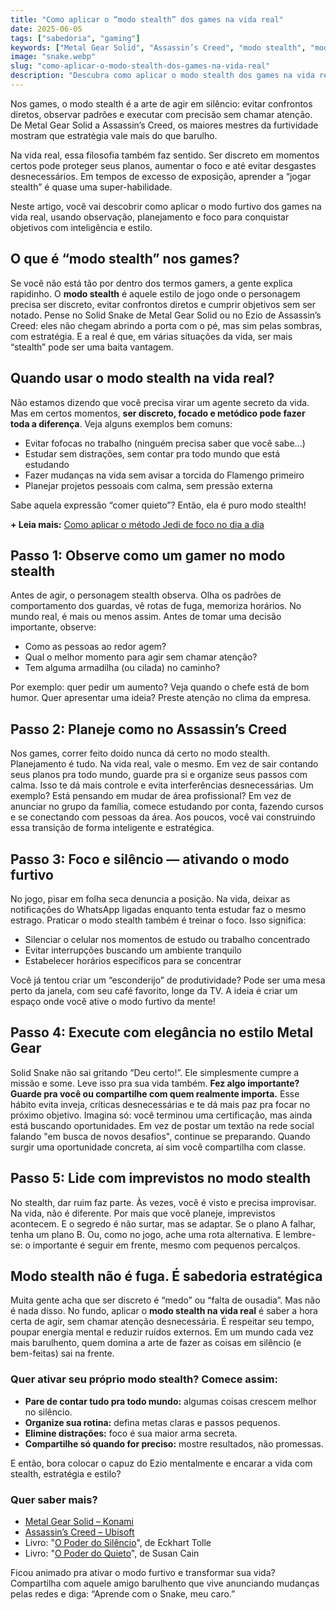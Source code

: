```yaml
---
title: "Como aplicar o “modo stealth” dos games na vida real"
date: 2025-06-05
tags: ["sabedoria", "gaming"]
keywords: ["Metal Gear Solid", "Assassin’s Creed", "modo stealth", "modo stelf"]
image: "snake.webp"
slug: "como-aplicar-o-modo-stealth-dos-games-na-vida-real"
description: "Descubra como aplicar o modo stealth dos games na vida real para ter foco, estratégia e menos ruído no dia a dia."
---
```


Nos games, o modo stealth é a arte de agir em silêncio: evitar confrontos diretos, observar padrões e executar com precisão sem chamar atenção. De Metal Gear Solid a Assassin’s Creed, os maiores mestres da furtividade mostram que estratégia vale mais do que barulho.

Na vida real, essa filosofia também faz sentido. Ser discreto em momentos certos pode proteger seus planos, aumentar o foco e até evitar desgastes desnecessários. Em tempos de excesso de exposição, aprender a “jogar stealth” é quase uma super-habilidade.

Neste artigo, você vai descobrir como aplicar o modo furtivo dos games na vida real, usando observação, planejamento e foco para conquistar objetivos com inteligência e estilo.

## O que é “modo stealth” nos games?

Se você não está tão por dentro dos termos gamers, a gente explica rapidinho. O **modo stealth** é aquele estilo de jogo onde o personagem precisa ser discreto, evitar confrontos diretos e cumprir objetivos sem ser notado. Pense no Solid Snake de Metal Gear Solid ou no Ezio de Assassin’s Creed: eles não chegam abrindo a porta com o pé, mas sim pelas sombras, com estratégia. E a real é que, em várias situações da vida, ser mais “stealth” pode ser uma baita vantagem.

## Quando usar o modo stealth na vida real?

Não estamos dizendo que você precisa virar um agente secreto da vida. Mas em certos momentos, **ser discreto, focado e metódico pode fazer toda a diferença**. Veja alguns exemplos bem comuns:

*   Evitar fofocas no trabalho (ninguém precisa saber que você sabe...)
*   Estudar sem distrações, sem contar pra todo mundo que está estudando
*   Fazer mudanças na vida sem avisar a torcida do Flamengo primeiro
*   Planejar projetos pessoais com calma, sem pressão externa

Sabe aquela expressão “comer quieto”? Então, ela é puro modo stealth!

**+ Leia mais:** [Como aplicar o método Jedi de foco no dia a dia](https://nerdatico.com.br/como-aplicar-o-metodo-jedi-de-foco-no-dia-a-dia/)

## Passo 1: Observe como um gamer no modo stealth

Antes de agir, o personagem stealth observa. Olha os padrões de comportamento dos guardas, vê rotas de fuga, memoriza horários. No mundo real, é mais ou menos assim. Antes de tomar uma decisão importante, observe:

*   Como as pessoas ao redor agem?
*   Qual o melhor momento para agir sem chamar atenção?
*   Tem alguma armadilha (ou cilada) no caminho?

Por exemplo: quer pedir um aumento? Veja quando o chefe está de bom humor. Quer apresentar uma ideia? Preste atenção no clima da empresa.

## Passo 2: Planeje como no Assassin’s Creed

Nos games, correr feito doido nunca dá certo no modo stealth. Planejamento é tudo. Na vida real, vale o mesmo. Em vez de sair contando seus planos pra todo mundo, guarde pra si e organize seus passos com calma. Isso te dá mais controle e evita interferências desnecessárias. Um exemplo? Está pensando em mudar de área profissional? Em vez de anunciar no grupo da família, comece estudando por conta, fazendo cursos e se conectando com pessoas da área. Aos poucos, você vai construindo essa transição de forma inteligente e estratégica.

## Passo 3: Foco e silêncio — ativando o modo furtivo

No jogo, pisar em folha seca denuncia a posição. Na vida, deixar as notificações do WhatsApp ligadas enquanto tenta estudar faz o mesmo estrago. Praticar o modo stealth também é treinar o foco. Isso significa:

*   Silenciar o celular nos momentos de estudo ou trabalho concentrado
*   Evitar interrupções buscando um ambiente tranquilo
*   Estabelecer horários específicos para se concentrar

Você já tentou criar um “esconderijo” de produtividade? Pode ser uma mesa perto da janela, com seu café favorito, longe da TV. A ideia é criar um espaço onde você ative o modo furtivo da mente!

## Passo 4: Execute com elegância no estilo Metal Gear

Solid Snake não sai gritando “Deu certo!”. Ele simplesmente cumpre a missão e some. Leve isso pra sua vida também. **Fez algo importante? Guarde pra você ou compartilhe com quem realmente importa.** Esse hábito evita inveja, críticas desnecessárias e te dá mais paz pra focar no próximo objetivo. Imagina só: você terminou uma certificação, mas ainda está buscando oportunidades. Em vez de postar um textão na rede social falando "em busca de novos desafios", continue se preparando. Quando surgir uma oportunidade concreta, aí sim você compartilha com classe.

## Passo 5: Lide com imprevistos no modo stealth

No stealth, dar ruim faz parte. Às vezes, você é visto e precisa improvisar. Na vida, não é diferente. Por mais que você planeje, imprevistos acontecem. E o segredo é não surtar, mas se adaptar. Se o plano A falhar, tenha um plano B. Ou, como no jogo, ache uma rota alternativa. E lembre-se: o importante é seguir em frente, mesmo com pequenos percalços.

## Modo stealth não é fuga. É sabedoria estratégica

Muita gente acha que ser discreto é “medo” ou “falta de ousadia”. Mas não é nada disso. No fundo, aplicar o **modo stealth na vida real** é saber a hora certa de agir, sem chamar atenção desnecessária. É respeitar seu tempo, poupar energia mental e reduzir ruídos externos. Em um mundo cada vez mais barulhento, quem domina a arte de fazer as coisas em silêncio (e bem-feitas) sai na frente.

### Quer ativar seu próprio modo stealth? Comece assim:

*   **Pare de contar tudo pra todo mundo:** algumas coisas crescem melhor no silêncio.
*   **Organize sua rotina:** defina metas claras e passos pequenos.
*   **Elimine distrações:** foco é sua maior arma secreta.
*   **Compartilhe só quando for preciso:** mostre resultados, não promessas.

E então, bora colocar o capuz do Ezio mentalmente e encarar a vida com stealth, estratégia e estilo?

### Quer saber mais?

*   [Metal Gear Solid – Konami](https://www.konami.com/games/metalgear/)
*   [Assassin’s Creed – Ubisoft](https://www.ubisoft.com/pt-br/game/assassins-creed)
*   Livro: "[O Poder do Silêncio](https://amzn.to/43wdXf3)", de Eckhart Tolle
*   Livro: "[O Poder do Quieto](https://amzn.to/4ky9LCk)", de Susan Cain

Ficou animado pra ativar o modo furtivo e transformar sua vida? Compartilha com aquele amigo barulhento que vive anunciando mudanças pelas redes e diga: “Aprende com o Snake, meu caro.”